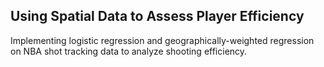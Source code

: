 ## Using Spatial Data to Assess Player Efficiency ##
Implementing logistic regression and geographically-weighted regression on NBA shot tracking data to analyze shooting efficiency.
